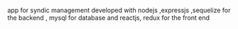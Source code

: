 app for syndic management developed with nodejs ,expressjs ,sequelize for the backend , mysql for database and reactjs, redux for the front end 
